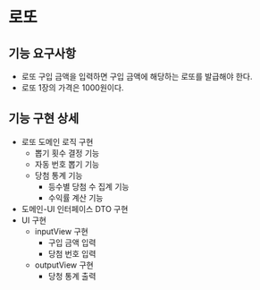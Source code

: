 # 로또

## 기능 요구사항
* 로또 구입 금액을 입력하면 구입 금액에 해당하는 로또를 발급해야 한다.
* 로또 1장의 가격은 1000원이다.

## 기능 구현 상세
* 로또 도메인 로직 구현
  * 뽑기 횟수 결정 기능
  * 자동 번호 뽑기 기능
  * 당첨 통계 기능
    * 등수별 당첨 수 집계 기능
    * 수익률 계산 기능
* 도메인-UI 인터페이스 DTO 구현
* UI 구현
  * inputView 구현
    * 구입 금액 입력
    * 당첨 번호 입력
  * outputView 구현
    * 당청 통계 출력